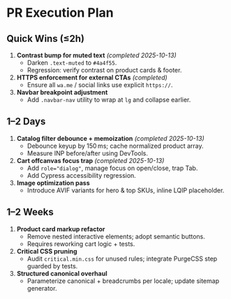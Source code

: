 # PR Execution Plan

## Quick Wins (≤2h)
1. **Contrast bump for muted text** *(completed 2025-10-13)*  
   - Darken `.text-muted` to `#4a4f55`.  
   - Regression: verify contrast on product cards & footer.
2. **HTTPS enforcement for external CTAs** *(completed)*  
   - Ensure all `wa.me` / social links use explicit `https://`.
3. **Navbar breakpoint adjustment**  
   - Add `.navbar-nav` utility to wrap at `lg` and collapse earlier.

## 1–2 Days
1. **Catalog filter debounce + memoization** *(completed 2025-10-13)*  
   - Debounce keyup by 150 ms; cache normalized product array.  
   - Measure INP before/after using DevTools.
2. **Cart offcanvas focus trap** *(completed 2025-10-13)*  
   - Add `role="dialog"`, manage focus on open/close, trap Tab.  
   - Add Cypress accessibility regression.
3. **Image optimization pass**  
   - Introduce AVIF variants for hero & top SKUs, inline LQIP placeholder.

## 1–2 Weeks
1. **Product card markup refactor**  
   - Remove nested interactive elements; adopt semantic buttons.  
   - Requires reworking cart logic + tests.
2. **Critical CSS pruning**  
   - Audit `critical.min.css` for unused rules; integrate PurgeCSS step guarded by tests.
3. **Structured canonical overhaul**  
   - Parameterize canonical + breadcrumbs per locale; update sitemap generator.
